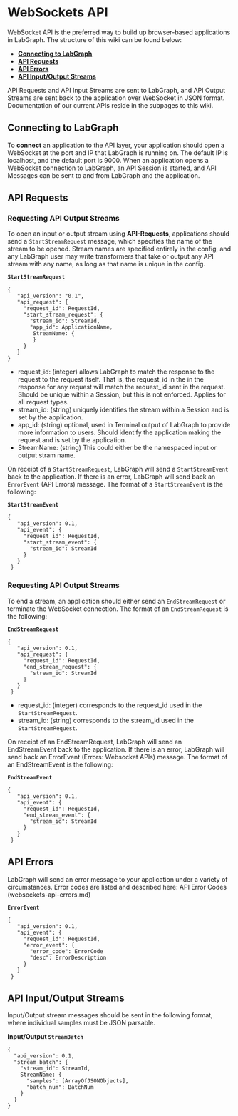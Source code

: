 # WebSockets API

WebSocket API is the preferred way to build up browser-based applications in LabGraph. The structure of this wiki can be found below:

* [**Connecting to LabGraph**](#connect)
* [**API Requests**](#API-Requests)
* [**API Errors**](#API-Errors)
* [**API Input/Output Streams**](#API-Input-Output-Streams)

API Requests and API Input Streams are sent to LabGraph, and API Output Streams are sent back to the application over WebSocket in JSON format. Documentation of our current APIs reside in the subpages to this wiki.


## Connecting to LabGraph

To **connect** an application to the API layer, your application should open a WebSocket at the port and IP that LabGraph is running on. The default IP is localhost, and the default port is 9000. When an application opens a WebSocket connection to LabGraph, an API Session is started, and API Messages can be sent to and from LabGraph and the application.

## API Requests
### Requesting API Output Streams

To open an input or output stream using **API-Requests**, applications should send a `StartStreamRequest` message, which specifies the name of the stream to be opened. Stream names are specified entirely in the config, and any LabGraph user may write transformers that take or output any API stream with any name, as long as that name is unique in the config.

**`StartStreamRequest`**
```
{
   "api_version": "0.1",
   "api_request": {
     "request_id": RequestId,
     "start_stream_request": {
       "stream_id": StreamId,
       "app_id": ApplicationName,
        StreamName: {
        }
     }
   }
}
```
* request_id: (integer) allows LabGraph to match the response to the request to the request itself. That is, the request_id in the in the response for any request will match the request_id sent in the request. Should be unique within a Session, but this is not enforced. Applies for all request types.
* stream_id: (string) uniquely identifies the stream within a Session and is set by the application.
* app_id: (string) optional, used in Terminal output of LabGraph to provide more information to users. Should identify the application making the request and is set by the application.
* StreamName: (string) This could either be the namespaced input or output stram name.

On receipt of a `StartStreamRequest`, LabGraph will send a `StartStreamEvent` back to the application. If there is an error, LabGraph will send back an `ErrorEvent` (API Errors) message. The format of a `StartStreamEvent` is the following:

**`StartStreamEvent`**
```
{
   "api_version": 0.1,
   "api_event": {
     "request_id": RequestId,
     "start_stream_event": {
       "stream_id": StreamId
     }
   }
 }
```
### Requesting API Output Streams

To end a stream, an application should either send an `EndStreamRequest` or terminate the WebSocket connection. The format of an `EndStreamRequest` is the following:

**`EndStreamRequest`**
```
{
   "api_version": 0.1,
   "api_request": {
     "request_id": RequestId,
     "end_stream_request": {
       "stream_id": StreamId
     }
   }
 }
```
* request_id: (integer) corresponds to the request_id used in the `StartStreamRequest`.
* stream_id: (string) corresponds to the stream_id used in the `StartStreamRequest`.

On receipt of an EndStreamRequest, LabGraph will send an EndStreamEvent back to the application. If there is an error, LabGraph will send back an ErrorEvent (Errors: Websocket APIs) message. The format of an EndStreamEvent is the following:

**`EndStreamEvent`**
```
{
   "api_version": 0.1,
   "api_event": {
     "request_id": RequestId,
     "end_stream_event": {
       "stream_id": StreamId
     }
   }
 }
```

## API Errors
LabGraph will send an error message to your application under a variety of circumstances. Error codes are listed and described here: API Error Codes (websockets-api-errors.md)

**`ErrorEvent`**
```
{
   "api_version": 0.1,
   "api_event": {
     "request_id": RequestId,
     "error_event": {
       "error_code": ErrorCode
       "desc": ErrorDescription
     }
   }
 }
```

## API Input/Output Streams
Input/Output stream messages should be sent in the following format, where individual samples must be JSON parsable.

**Input/Output `StreamBatch`**
```
{
  "api_version": 0.1,
  "stream_batch": {
    "stream_id": StreamId,
    StreamName: {
      "samples": [ArrayOfJSONObjects],
      "batch_num": BatchNum
    }
  }
}
```
